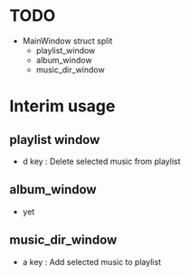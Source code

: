 # TODO
- MainWindow struct split
  - playlist_window
  - album_window
  - music_dir_window

# Interim usage
## playlist window
- d key : Delete selected music from playlist

## album_window
- yet

## music_dir_window
- a key : Add selected music to playlist

